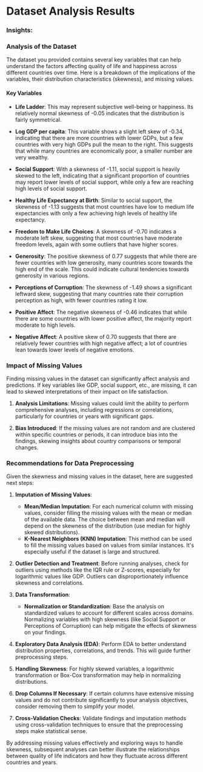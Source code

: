 # Dataset Analysis Results

### Insights:
### Analysis of the Dataset

The dataset you provided contains several key variables that can help understand the factors affecting quality of life and happiness across different countries over time. Here is a breakdown of the implications of the variables, their distribution characteristics (skewness), and missing values.

#### Key Variables

- **Life Ladder**: This may represent subjective well-being or happiness. Its relatively normal skewness of -0.05 indicates that the distribution is fairly symmetrical.
  
- **Log GDP per capita**: This variable shows a slight left skew of -0.34, indicating that there are more countries with lower GDPs, but a few countries with very high GDPs pull the mean to the right. This suggests that while many countries are economically poor, a smaller number are very wealthy.
  
- **Social Support**: With a skewness of -1.11, social support is heavily skewed to the left, indicating that a significant proportion of countries may report lower levels of social support, while only a few are reaching high levels of social support.
  
- **Healthy Life Expectancy at Birth**: Similar to social support, the skewness of -1.13 suggests that most countries have low to medium life expectancies with only a few achieving high levels of healthy life expectancy.
  
- **Freedom to Make Life Choices**: A skewness of -0.70 indicates a moderate left skew, suggesting that most countries have moderate freedom levels, again with some outliers that have higher scores.

- **Generosity**: The positive skewness of 0.77 suggests that while there are fewer countries with low generosity, many countries score towards the high end of the scale. This could indicate cultural tendencies towards generosity in various regions.

- **Perceptions of Corruption**: The skewness of -1.49 shows a significant leftward skew, suggesting that many countries rate their corruption perception as high, with fewer countries rating it low.

- **Positive Affect**: The negative skewness of -0.46 indicates that while there are some countries with lower positive affect, the majority report moderate to high levels.

- **Negative Affect**: A positive skew of 0.70 suggests that there are relatively fewer countries with high negative affect; a lot of countries lean towards lower levels of negative emotions.

### Impact of Missing Values

Finding missing values in the dataset can significantly affect analysis and predictions. If key variables like GDP, social support, etc., are missing, it can lead to skewed interpretations of their impact on life satisfaction. 

1. **Analysis Limitations**: Missing values could limit the ability to perform comprehensive analyses, including regressions or correlations, particularly for countries or years with significant gaps.

2. **Bias Introduced**: If the missing values are not random and are clustered within specific countries or periods, it can introduce bias into the findings, skewing insights about country comparisons or temporal changes.

### Recommendations for Data Preprocessing

Given the skewness and missing values in the dataset, here are suggested next steps:

1. **Imputation of Missing Values**:
   - **Mean/Median Imputation**: For each numerical column with missing values, consider filling the missing values with the mean or median of the available data. The choice between mean and median will depend on the skewness of the distribution (use median for highly skewed distributions).
   - **K-Nearest Neighbors (KNN) Imputation**: This method can be used to fill the missing values based on values from similar instances. It's especially useful if the dataset is large and structured.

2. **Outlier Detection and Treatment**: Before running analyses, check for outliers using methods like the IQR rule or Z-scores, especially for logarithmic values like GDP. Outliers can disproportionately influence skewness and correlations.

3. **Data Transformation**:
   - **Normalization or Standardization**: Base the analysis on standardized values to account for different scales across domains. Normalizing variables with high skewness (like Social Support or Perceptions of Corruption) can help mitigate the effects of skewness on your findings.

4. **Exploratory Data Analysis (EDA)**: Perform EDA to better understand distribution properties, correlations, and trends. This will guide further preprocessing steps.

5. **Handling Skewness**: For highly skewed variables, a logarithmic transformation or Box-Cox transformation may help in normalizing distributions.

6. **Drop Columns If Necessary**: If certain columns have extensive missing values and do not contribute significantly to your analysis objectives, consider removing them to simplify your model.

7. **Cross-Validation Checks**: Validate findings and imputation methods using cross-validation techniques to ensure that the preprocessing steps make statistical sense.

By addressing missing values effectively and exploring ways to handle skewness, subsequent analyses can better illustrate the relationships between quality of life indicators and how they fluctuate across different countries and years.